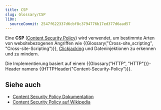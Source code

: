 ```yaml
---
title: CSP
slug: Glossary/CSP
l10n:
  sourceCommit: 2547f622337d6cbf8c3794776b17ed377d6aad57
---
```


Eine **CSP** ([Content Security Policy](/de/docs/Web/HTTP/Guides/CSP)) wird verwendet, um bestimmte Arten von websitebezogenen Angriffen wie {{Glossary("Cross-site_scripting", "Cross-site-Scripting")}}, [Clickjacking](/de/docs/Web/Security/Attacks/Clickjacking) und Dateninjektionen zu erkennen und zu mindern.

Die Implementierung basiert auf einem {{Glossary("HTTP", "HTTP")}}-Header namens {{HTTPHeader("Content-Security-Policy")}}.

## Siehe auch

- [Content Security Policy Dokumentation](/de/docs/Web/HTTP/Guides/CSP)
- [Content Security Policy auf Wikipedia](https://en.wikipedia.org/wiki/Content_Security_Policy)
